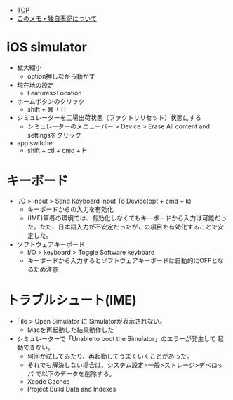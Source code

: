 - [TOP](./README.md)
- [このメモ・独自表記について](../README.md)


# iOS simulator
* 拡大縮小
    * option押しながら動かす
* 現在地の設定
    * Features>Location
* ホームボタンのクリック
    * shift + ⌘ + H
* シミュレーターを工場出荷状態（ファクトリリセット）状態にする
    * シミュレーターのメニューバー > Device > Erase All content and settingsをクリック
* app switcher
    * shift + ctl + cmd + H

# キーボード
* I/O > input > Send Keyboard input To Device(opt + cmd + k)
    * キーボードからの入力を有効化
    * (IME)筆者の環境では、有効化しなくてもキーボードから入力は可能だった。ただ、日本語入力が不安定だったがこの項目を有効化することで安定した。
* ソフトウェアキーボード
    * I/O > keyboard > Toggle Software keyboard
    * キーボードから入力するとソフトウェアキーボードは自動的にOFFとなるため注意


# トラブルシュート(IME)
* File > Open Simulator に Simulatorが表示されない。
    * Macを再起動した結果動作した
* シミュレーターで「Unable to boot the Simulator」のエラーが発生して 起動できない。
    * 何回か試してみたり、再起動してうまくいくことがあった。
    * それでも解決しない場合は、システム設定>一般>ストレージ>デベロッパ で以下のデータを削除する。
    * Xcode Caches
    * Project Build Data and Indexes
